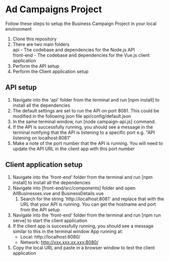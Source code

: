 # Ad Campaigns Project

Follow these steps to setup the Business Campaign Project in your local environment

1. Clone this repository
2. There are two main folders  
    api - The codebase and dependencies for the Node.js API  
    front-end - The codebase and dependencies for the Vue.js client application
3. Perform the API setup
4. Perform the Client application setup

## API setup
1. Navigate into the 'api' folder from the terminal and run [npm install] to install all the dependencies
2. The default settings are set to run the API on port 8081. This could be modified in the following json file
    api/config/default.json
3. In the same terminal window, run [node campaign-api.js] command.
4. If the API is successfully running, you should see a message in the terminal notifying that the API is listening to a specific port
    e.g. "API listening on localhost:8081"
5. Make a note of the port number that the API is running. You will need to update the API URL in the client app with this port number

## Client application setup
1. Navigate into the 'front-end' folder from the terminal and run [npm install] to install all the dependencies
2. Navigate into [front-end/src/components] folder and open AllBusinesses.vue and BusinessDetails.vue
    1. Search for the string 'http://localhost:8081' and replace that with the URL that your API is running. You can get the hostname and port from the API setup
3. Navigate into the 'front-end' folder from the terminal and run [npm run serve] to start the client application
4. If the client app is successfully running, you should see a message similar to this in the terminal window
    App running at:
    - Local:   http://localhost:8080/
    - Network: http://xxx.xxx.xx.xxx:8080/
5. Copy the local URL and paste in a browser window to test the client application
